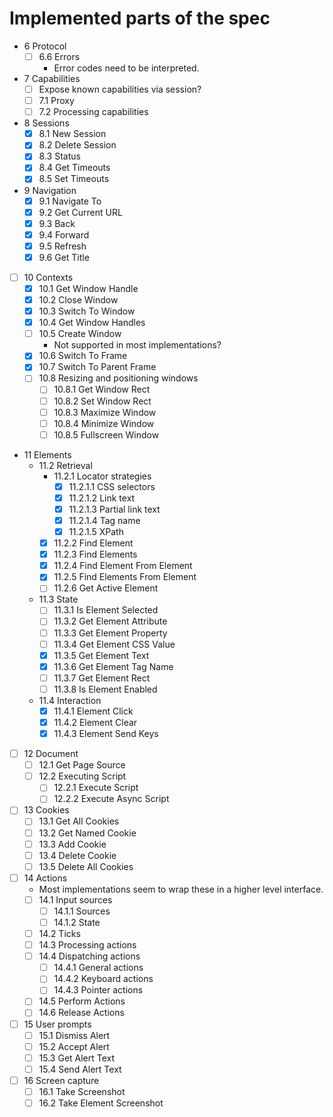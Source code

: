 # Implemented parts of the spec

* 6 Protocol
  * [ ] 6.6 Errors
    - Error codes need to be interpreted.
* 7 Capabilities
  * [ ] Expose known capabilities via session?
  * [ ] 7.1 Proxy
  * [ ] 7.2 Processing capabilities
* 8 Sessions
  * [x] 8.1 New Session
  * [x] 8.2 Delete Session
  * [x] 8.3 Status
  * [x] 8.4 Get Timeouts
  * [x] 8.5 Set Timeouts
* 9 Navigation
  * [x] 9.1 Navigate To
  * [x] 9.2 Get Current URL
  * [x] 9.3 Back
  * [x] 9.4 Forward
  * [x] 9.5 Refresh
  * [x] 9.6 Get Title
* [ ] 10 Contexts
  * [x] 10.1 Get Window Handle
  * [x] 10.2 Close Window
  * [x] 10.3 Switch To Window
  * [x] 10.4 Get Window Handles
  * [ ] 10.5 Create Window
    * Not supported in most implementations?
  * [x] 10.6 Switch To Frame
  * [x] 10.7 Switch To Parent Frame
  * [ ] 10.8 Resizing and positioning windows
    * [ ] 10.8.1 Get Window Rect
    * [ ] 10.8.2 Set Window Rect
    * [ ] 10.8.3 Maximize Window
    * [ ] 10.8.4 Minimize Window
    * [ ] 10.8.5 Fullscreen Window
* 11 Elements
  * 11.2 Retrieval
    * 11.2.1 Locator strategies
      * [x] 11.2.1.1 CSS selectors
      * [x] 11.2.1.2 Link text
      * [x] 11.2.1.3 Partial link text
      * [x] 11.2.1.4 Tag name
      * [x] 11.2.1.5 XPath
    * [x] 11.2.2 Find Element
    * [x] 11.2.3 Find Elements
    * [x] 11.2.4 Find Element From Element
    * [x] 11.2.5 Find Elements From Element
    * [ ] 11.2.6 Get Active Element
  * 11.3 State
    * [ ] 11.3.1 Is Element Selected
    * [ ] 11.3.2 Get Element Attribute
    * [ ] 11.3.3 Get Element Property
    * [ ] 11.3.4 Get Element CSS Value
    * [x] 11.3.5 Get Element Text
    * [x] 11.3.6 Get Element Tag Name
    * [ ] 11.3.7 Get Element Rect
    * [ ] 11.3.8 Is Element Enabled
  * 11.4 Interaction
    * [x] 11.4.1 Element Click
    * [x] 11.4.2 Element Clear
    * [x] 11.4.3 Element Send Keys
* [ ] 12 Document
  * [ ] 12.1 Get Page Source
  * [ ] 12.2 Executing Script
    * [ ] 12.2.1 Execute Script
    * [ ] 12.2.2 Execute Async Script
* [ ] 13 Cookies
  * [ ] 13.1 Get All Cookies
  * [ ] 13.2 Get Named Cookie
  * [ ] 13.3 Add Cookie
  * [ ] 13.4 Delete Cookie
  * [ ] 13.5 Delete All Cookies
* [ ] 14 Actions
  * Most implementations seem to wrap these in a higher level interface.
  * [ ] 14.1 Input sources
    * [ ] 14.1.1 Sources
    * [ ] 14.1.2 State
  * [ ] 14.2 Ticks
  * [ ] 14.3 Processing actions
  * [ ] 14.4 Dispatching actions
    * [ ] 14.4.1 General actions
    * [ ] 14.4.2 Keyboard actions
    * [ ] 14.4.3 Pointer actions
  * [ ] 14.5 Perform Actions
  * [ ] 14.6 Release Actions
* [ ] 15 User prompts
  * [ ] 15.1 Dismiss Alert
  * [ ] 15.2 Accept Alert
  * [ ] 15.3 Get Alert Text
  * [ ] 15.4 Send Alert Text
* [ ] 16 Screen capture
  * [ ] 16.1 Take Screenshot
  * [ ] 16.2 Take Element Screenshot
